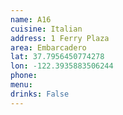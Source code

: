 ```yaml
---
name: A16
cuisine: Italian
address: 1 Ferry Plaza
area: Embarcadero
lat: 37.7956450774278
lon: -122.3935883506244
phone: 
menu: 
drinks: False
---
```

